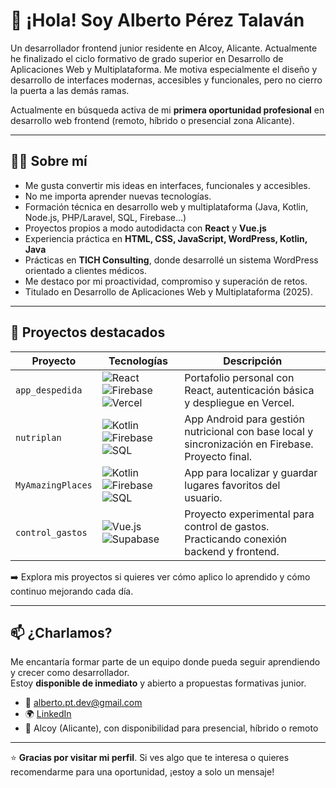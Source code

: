 
# 👋 ¡Hola! Soy Alberto Pérez Talaván

Un desarrollador frontend junior residente en Alcoy, Alicante. Actualmente he finalizado el ciclo formativo de grado superior en Desarrollo de Aplicaciones Web y Multiplataforma. Me motiva especialmente el diseño y desarrollo de interfaces modernas, accesibles y funcionales, pero no cierro la puerta a las demás ramas.

Actualmente en búsqueda activa de mi **primera oportunidad profesional** en desarrollo web frontend (remoto, híbrido o presencial zona Alicante).

---

## 👨‍💻 Sobre mí

- Me gusta convertir mis ideas en interfaces, funcionales y accesibles.  
- No me importa aprender nuevas tecnologías.    
- Formación técnica en desarrollo web y multiplataforma (Java, Kotlin, Node.js, PHP/Laravel, SQL, Firebase…)
- Proyectos propios a modo autodidacta con **React** y **Vue.js**
- Experiencia práctica en **HTML, CSS, JavaScript, WordPress, Kotlin, Java**
- Prácticas en **TICH Consulting**, donde desarrollé un sistema WordPress orientado a clientes médicos.
- Me destaco por mi proactividad, compromiso y superación de retos.
- Titulado en Desarrollo de Aplicaciones Web y Multiplataforma (2025).

---

## 📂 Proyectos destacados

| Proyecto         | Tecnologías                                                                                                                                     | Descripción                                                                                      |
|------------------|--------------------------------------------------------------------------------------------------------------------------------------------------|--------------------------------------------------------------------------------------------------|
| `app_despedida`  | ![React](https://img.shields.io/badge/React-20232A?style=flat&logo=react) ![Firebase](https://img.shields.io/badge/Firebase-FFCA28?style=flat&logo=firebase) ![Vercel](https://img.shields.io/badge/Vercel-000000?style=flat&logo=vercel)                  | Portafolio personal con React, autenticación básica y despliegue en Vercel.                     |
| `nutriplan`      | ![Kotlin](https://img.shields.io/badge/Kotlin-0095D5?style=flat&logo=kotlin&logoColor=white) ![Firebase](https://img.shields.io/badge/Firebase-FFCA28?style=flat&logo=firebase) ![SQL](https://img.shields.io/badge/SQL-4479A1?style=flat&logo=mysql&logoColor=white) | App Android para gestión nutricional con base local y sincronización en Firebase. Proyecto final. |
| `MyAmazingPlaces`    | ![Kotlin](https://img.shields.io/badge/Kotlin-0095D5?style=flat&logo=kotlin&logoColor=white) ![Firebase](https://img.shields.io/badge/Firebase-FFCA28?style=flat&logo=firebase) ![SQL](https://img.shields.io/badge/SQL-4479A1?style=flat&logo=mysql&logoColor=white) | App para localizar y guardar lugares favoritos del usuario.                                     |
| `control_gastos` | ![Vue.js](https://img.shields.io/badge/Vue-4FC08D?style=flat&logo=vue.js) ![Supabase](https://img.shields.io/badge/Supabase-3ECF8E?style=flat&logo=supabase&logoColor=white) | Proyecto experimental para control de gastos. Practicando conexión backend y frontend.          |



➡️ Explora mis proyectos si quieres ver cómo aplico lo aprendido y cómo continuo mejorando cada día.

---

## 📫 ¿Charlamos?

Me encantaría formar parte de un equipo donde pueda seguir aprendiendo y crecer como desarrollador.  
Estoy **disponible de inmediato** y abierto a propuestas formativas junior.

- 📧 alberto.pt.dev@gmail.com
- 🌍 [LinkedIn](https://www.linkedin.com/in/alberto-pérez-talaván-7847191b5/)
- 📍 Alcoy (Alicante), con disponibilidad para presencial, híbrido o remoto

---

⭐ **Gracias por visitar mi perfil**. Si ves algo que te interesa o quieres recomendarme para una oportunidad, ¡estoy a solo un mensaje!
